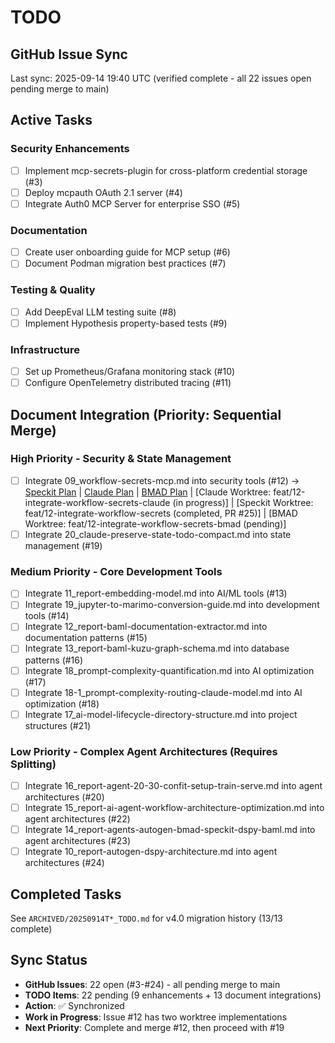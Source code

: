 # TODO

## GitHub Issue Sync
Last sync: 2025-09-14 19:40 UTC (verified complete - all 22 issues open pending merge to main)

## Active Tasks

### Security Enhancements
- [ ] Implement mcp-secrets-plugin for cross-platform credential storage (#3)
- [ ] Deploy mcpauth OAuth 2.1 server (#4)
- [ ] Integrate Auth0 MCP Server for enterprise SSO (#5)

### Documentation
- [ ] Create user onboarding guide for MCP setup (#6)
- [ ] Document Podman migration best practices (#7)

### Testing & Quality
- [ ] Add DeepEval LLM testing suite (#8)
- [ ] Implement Hypothesis property-based tests (#9)

### Infrastructure
- [ ] Set up Prometheus/Grafana monitoring stack (#10)
- [ ] Configure OpenTelemetry distributed tracing (#11)

## Document Integration (Priority: Sequential Merge)

### High Priority - Security & State Management
- [ ] Integrate 09_workflow-secrets-mcp.md into security tools (#12)
      → [Speckit Plan](TODO_FOR_feat-12-integrate-workflow-secrets.md) | [Claude Plan](TODO_FOR_feat-12-integrate-workflow-secrets-claude.md) | [BMAD Plan](TODO_FOR_feat-12-integrate-workflow-secrets-bmad.md)
      | [Claude Worktree: feat/12-integrate-workflow-secrets-claude (in progress)]
      | [Speckit Worktree: feat/12-integrate-workflow-secrets (completed, PR #25)]
      | [BMAD Worktree: feat/12-integrate-workflow-secrets-bmad (pending)]
- [ ] Integrate 20_claude-preserve-state-todo-compact.md into state management (#19)

### Medium Priority - Core Development Tools
- [ ] Integrate 11_report-embedding-model.md into AI/ML tools (#13)
- [ ] Integrate 19_jupyter-to-marimo-conversion-guide.md into development tools (#14)
- [ ] Integrate 12_report-baml-documentation-extractor.md into documentation patterns (#15)
- [ ] Integrate 13_report-baml-kuzu-graph-schema.md into database patterns (#16)
- [ ] Integrate 18_prompt-complexity-quantification.md into AI optimization (#17)
- [ ] Integrate 18-1_prompt-complexity-routing-claude-model.md into AI optimization (#18)
- [ ] Integrate 17_ai-model-lifecycle-directory-structure.md into project structures (#21)

### Low Priority - Complex Agent Architectures (Requires Splitting)
- [ ] Integrate 16_report-agent-20-30-confit-setup-train-serve.md into agent architectures (#20)
- [ ] Integrate 15_report-ai-agent-workflow-architecture-optimization.md into agent architectures (#22)
- [ ] Integrate 14_report-agents-autogen-bmad-speckit-dspy-baml.md into agent architectures (#23)
- [ ] Integrate 10_report-autogen-dspy-architecture.md into agent architectures (#24)

## Completed Tasks
See `ARCHIVED/20250914T*_TODO.md` for v4.0 migration history (13/13 complete)

## Sync Status
- **GitHub Issues**: 22 open (#3-#24) - all pending merge to main
- **TODO Items**: 22 pending (9 enhancements + 13 document integrations)
- **Action**: ✅ Synchronized
- **Work in Progress**: Issue #12 has two worktree implementations
- **Next Priority**: Complete and merge #12, then proceed with #19
